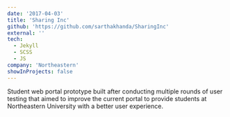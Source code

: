 ```yaml
---
date: '2017-04-03'
title: 'Sharing Inc'
github: 'https://github.com/sarthakhanda/SharingInc'
external: ''
tech:
  - Jekyll
  - SCSS
  - JS
company: 'Northeastern'
showInProjects: false
---
```


Student web portal prototype built after conducting multiple rounds of user testing that aimed to improve the current portal to provide students at Northeastern University with a better user experience.

